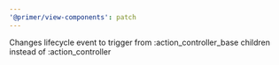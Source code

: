 ```yaml
---
'@primer/view-components': patch
---
```


Changes lifecycle event to trigger from :action_controller_base children instead of :action_controller
